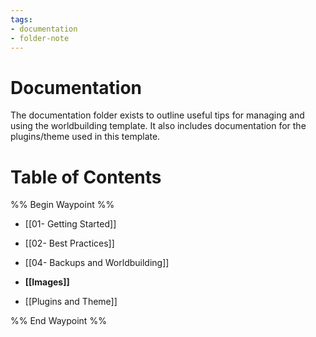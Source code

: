 ```yaml
---
tags:
- documentation
- folder-note
---
```

# Documentation

The documentation folder exists to outline useful tips for managing and using the worldbuilding template. It also includes documentation for the plugins/theme used in this template.

# Table of Contents

%% Begin Waypoint %%
- [[01- Getting Started]]
- [[02- Best Practices]]
- [[04- Backups and Worldbuilding]]
- **[[Images]]**

- [[Plugins and Theme]]

%% End Waypoint %%

